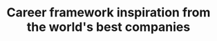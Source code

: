 ---
layout: item
title: Career framework inspiration from the world's best companies
type: article
link: https://progression.fyi/
categories: [Career management]
---